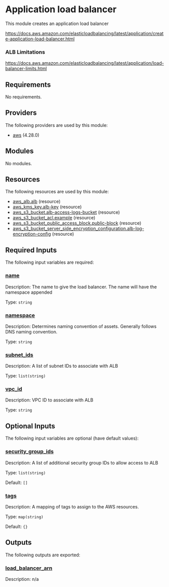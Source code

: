 # Application load balancer

This module creates an application load balancer

https://docs.aws.amazon.com/elasticloadbalancing/latest/application/create-application-load-balancer.html

### ALB Limitations

https://docs.aws.amazon.com/elasticloadbalancing/latest/application/load-balancer-limits.html

## Requirements

No requirements.

## Providers

The following providers are used by this module:

- <a name="provider_aws"></a> [aws](#provider_aws) (4.28.0)

## Modules

No modules.

## Resources

The following resources are used by this module:

- [aws_alb.alb](https://registry.terraform.io/providers/hashicorp/aws/latest/docs/resources/alb) (resource)
- [aws_kms_key.alb-key](https://registry.terraform.io/providers/hashicorp/aws/latest/docs/resources/kms_key) (resource)
- [aws_s3_bucket.alb-access-logs-bucket](https://registry.terraform.io/providers/hashicorp/aws/latest/docs/resources/s3_bucket) (resource)
- [aws_s3_bucket_acl.example](https://registry.terraform.io/providers/hashicorp/aws/latest/docs/resources/s3_bucket_acl) (resource)
- [aws_s3_bucket_public_access_block.public-block](https://registry.terraform.io/providers/hashicorp/aws/latest/docs/resources/s3_bucket_public_access_block) (resource)
- [aws_s3_bucket_server_side_encryption_configuration.alb-log-encryption-config](https://registry.terraform.io/providers/hashicorp/aws/latest/docs/resources/s3_bucket_server_side_encryption_configuration) (resource)

## Required Inputs

The following input variables are required:

### <a name="input_name"></a> [name](#input_name)

Description: The name to give the load balancer. The name will have the namespace appended

Type: `string`

### <a name="input_namespace"></a> [namespace](#input_namespace)

Description: Determines naming convention of assets. Generally follows DNS naming convention.

Type: `string`

### <a name="input_subnet_ids"></a> [subnet_ids](#input_subnet_ids)

Description: A list of subnet IDs to associate with ALB

Type: `list(string)`

### <a name="input_vpc_id"></a> [vpc_id](#input_vpc_id)

Description: VPC ID to associate with ALB

Type: `string`

## Optional Inputs

The following input variables are optional (have default values):

### <a name="input_security_group_ids"></a> [security_group_ids](#input_security_group_ids)

Description: A list of additional security group IDs to allow access to ALB

Type: `list(string)`

Default: `[]`

### <a name="input_tags"></a> [tags](#input_tags)

Description: A mapping of tags to assign to the AWS resources.

Type: `map(string)`

Default: `{}`

## Outputs

The following outputs are exported:

### <a name="output_load_balancer_arn"></a> [load_balancer_arn](#output_load_balancer_arn)

Description: n/a
